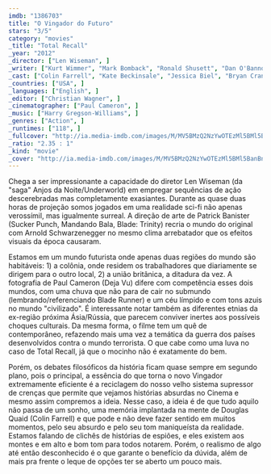```yaml
---
imdb: "1386703"
title: "O Vingador do Futuro"
stars: "3/5"
category: "movies"
_title: "Total Recall"
_year: "2012"
_director: ["Len Wiseman", ]
_writer: ["Kurt Wimmer", "Mark Bomback", "Ronald Shusett", "Dan O'Bannon", "Jon Povill", "Kurt Wimmer", "Ronald Shusett", "Dan O'Bannon", "Gary Goldman", ]
_cast: ["Colin Farrell", "Kate Beckinsale", "Jessica Biel", "Bryan Cranston", "Bokeem Woodbine", "Bill Nighy", "John Cho", "Will Yun Lee", "Milton Barnes", ]
_countries: ["USA", ]
_languages: ["English", ]
_editor: ["Christian Wagner", ]
_cinematographer: ["Paul Cameron", ]
_music: ["Harry Gregson-Williams", ]
_genres: ["Action", ]
_runtimes: ["118", ]
_fullcover: "http://ia.media-imdb.com/images/M/MV5BMzQ2NzYwOTEzMl5BMl5BanBnXkFtZTcwNjExNTMxOA@@.jpg"
_ratio: "2.35 : 1"
_kind: "movie"
_cover: "http://ia.media-imdb.com/images/M/MV5BMzQ2NzYwOTEzMl5BMl5BanBnXkFtZTcwNjExNTMxOA@@._V1._SX88_SY140_.jpg"
---
```

Chega a ser impressionante a capacidade do diretor Len Wiseman (da "saga" Anjos da Noite/Underworld) em empregar sequências de ação descerebradas mas completamente exasiantes. Durante as quase duas horas de projeção somos jogados em uma realidade sci-fi não apenas verossímil, mas igualmente surreal. A direção de arte de Patrick Banister (Sucker Punch, Mandando Bala, Blade: Trinity) recria o mundo do original com Arnold Schwarzenegger no mesmo clima arrebatador que os efeitos visuais da época causaram.

Estamos em um mundo futurista onde apenas duas regiões do mundo são habitáveis: 1) a colônia, onde residem os trabalhadores que diariamente se dirigem para o outro local, 2) a união britânica, a ditadura da vez. A fotografia de Paul Cameron (Deja Vu) difere com competência esses dois mundos, com uma chuva que não para de cair no submundo (lembrando/referenciando Blade Runner) e um céu límpido e com tons azuis no mundo "civilizado". É interessante notar também as diferentes etnias da ex-região próxima Ásia/Rússia, que parecem conviver inertes aos possíveis choques culturais. Da mesma forma, o filme tem um quê de contemporâneo, refazendo mais uma vez a temática da guerra dos países desenvolvidos contra o mundo terrorista. O que cabe como uma luva no caso de Total Recall, já que o mocinho não é exatamente do bem.

Porém, os debates filosóficos da história ficam quase sempre em segundo plano, pois o principal, a essência do que torna o novo Vingador extremamente eficiente é a reciclagem do nosso velho sistema supressor de crenças que permite que vejamos histórias absurdas no Cinema e mesmo assim compremos a ideia. Nesse caso, a ideia é de que tudo aquilo não passa de um sonho, uma memória implantada na mente de Douglas Quaid (Colin Farrell) e que pode e não deve fazer sentido em muitos momentos, pelo seu absurdo e pelo seu tom maniqueísta da realidade. Estamos falando de clichês de histórias de espiões, e eles existem aos montes e em alto e bom tom para todos notarem. Porém, o realismo de algo até então desconhecido é o que garante o benefício da dúvida, além de mais pra frente o leque de opções ter se aberto um pouco mais.

